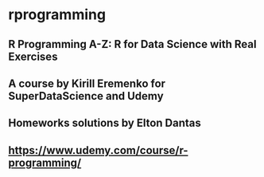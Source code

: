 # rprogramming
## R Programming A-Z: R for Data Science with Real Exercises
## A course by Kirill Eremenko for SuperDataScience and Udemy
## Homeworks solutions by Elton Dantas
## https://www.udemy.com/course/r-programming/
